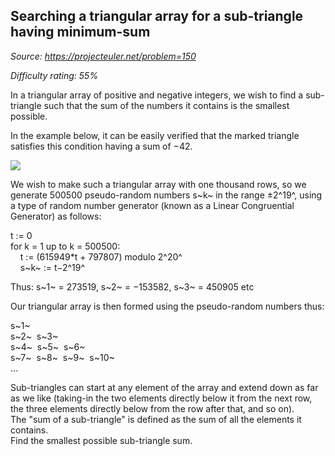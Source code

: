 Searching a triangular array for a sub-triangle having minimum-sum
------------------------------------------------------------------

*Source: https://projecteuler.net/problem=150*


*Difficulty rating: 55%*

In a triangular array of positive and negative integers, we wish to find
a sub-triangle such that the sum of the numbers it contains is the
smallest possible.

In the example below, it can be easily verified that the marked triangle
satisfies this condition having a sum of −42.

![](project/images/p150.gif)

We wish to make such a triangular array with one thousand rows, so we
generate 500500 pseudo-random numbers s~k~ in the range ±2^19^, using a
type of random number generator (known as a Linear Congruential
Generator) as follows:

t := 0\
 for k = 1 up to k = 500500:\
     t := (615949\*t + 797807) modulo 2^20^\
     s~k~ := t−2^19^

Thus: s~1~ = 273519, s~2~ = −153582, s~3~ = 450905 etc

Our triangular array is then formed using the pseudo-random numbers
thus:

s~1~\
 s~2~  s~3~\
 s~4~  s~5~  s~6~ \
 s~7~  s~8~  s~9~  s~10~\
 ...

Sub-triangles can start at any element of the array and extend down as
far as we like (taking-in the two elements directly below it from the
next row, the three elements directly below from the row after that, and
so on).\
 The "sum of a sub-triangle" is defined as the sum of all the elements
it contains.\
 Find the smallest possible sub-triangle sum.
